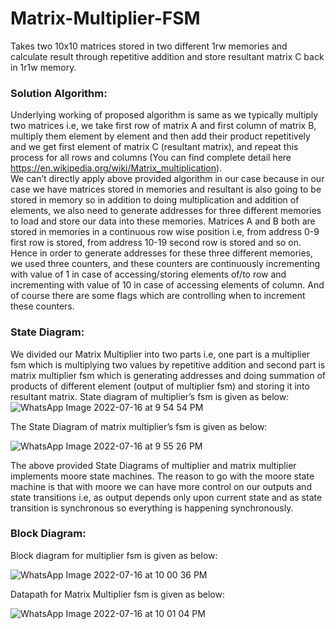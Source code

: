 # Matrix-Multiplier-FSM
Takes two 10x10 matrices stored in two different 1rw memories and calculate result through repetitive addition and store resultant matrix C back in 1r1w memory. 
### Solution Algorithm:
Underlying working of proposed algorithm is same as we typically multiply two matrices i.e, we take first row of matrix A and first column of matrix B, multiply them element by element and then add their product repetitively and we get first element of matrix C (resultant matrix), and repeat this process for all rows and columns (You can find complete detail here https://en.wikipedia.org/wiki/Matrix_multiplication).  
We can’t directly apply above provided algorithm in our case because in our case we have matrices stored in memories and resultant is also going to be stored in memory so in addition to doing multiplication and addition of elements, we also need to generate addresses for three different memories to load and store our data into these memories. 
Matrices A and B both are stored in memories in a continuous row wise position i.e, from address 0-9 first row is stored, from address 10-19 second row is stored and so on.
Hence in order to generate addresses for these three different memories, we used three counters, and these counters are continuously incrementing with value of 1 in case of accessing/storing elements of/to row and incrementing with value of 10 in case of accessing elements of column. And of course there are some flags which are controlling when to increment these counters.
### State Diagram:

We divided our Matrix Multiplier into two parts i.e, one part is a multiplier fsm which is multiplying two values by repetitive addition and second part is matrix multiplier fsm which is generating addresses and doing summation of products of different element (output of multiplier fsm) and storing it into resultant matrix.
State diagram of multiplier’s fsm is given as below:
       ![WhatsApp Image 2022-07-16 at 9 54 54 PM](https://user-images.githubusercontent.com/93525537/179364585-dd1f66a7-8522-4eb7-9e52-38981ee05bba.jpeg)

The State Diagram of matrix multiplier’s fsm is given as below:


![WhatsApp Image 2022-07-16 at 9 55 26 PM](https://user-images.githubusercontent.com/93525537/179364624-6044e351-48cb-4d67-931b-2b2ba775edf4.jpeg)


The above provided State Diagrams of multiplier and matrix multiplier implements moore state machines. The reason to go with the moore state machine is that with moore we can have more control on our outputs and state transitions i.e, as output depends only upon current state and as state transition is synchronous so everything is happening synchronously.

### Block Diagram:
Block diagram for multiplier fsm is given as below:

![WhatsApp Image 2022-07-16 at 10 00 36 PM](https://user-images.githubusercontent.com/93525537/179364864-d474126b-2a43-4fe4-b9ef-9a5e3e03156c.jpeg)

Datapath for Matrix Multiplier fsm is given as below:


![WhatsApp Image 2022-07-16 at 10 01 04 PM](https://user-images.githubusercontent.com/93525537/179364867-3ff9aef4-15c0-492a-94f9-e204e018b958.jpeg)
